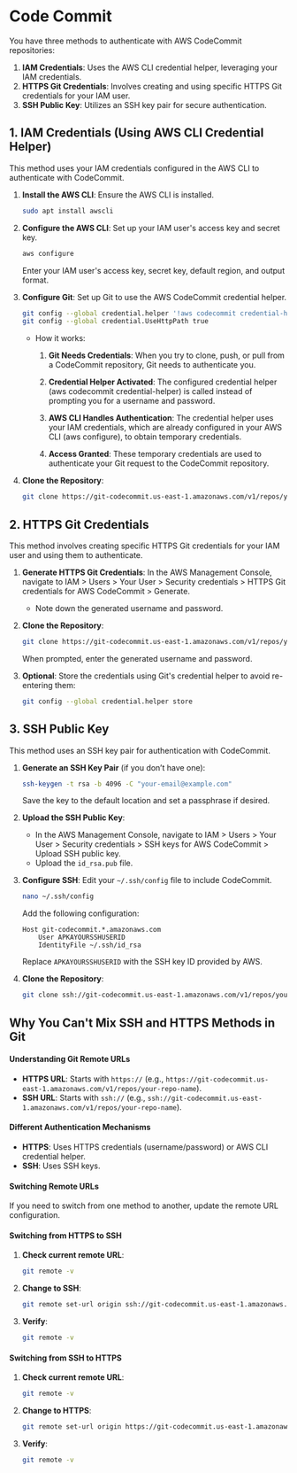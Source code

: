 # Code Commit

You have three methods to authenticate with AWS CodeCommit repositories:

1. **IAM Credentials**: Uses the AWS CLI credential helper, leveraging your IAM credentials.
2. **HTTPS Git Credentials**: Involves creating and using specific HTTPS Git credentials for your IAM user.
3. **SSH Public Key**: Utilizes an SSH key pair for secure authentication.

## 1. IAM Credentials (Using AWS CLI Credential Helper)

This method uses your IAM credentials configured in the AWS CLI to authenticate with CodeCommit.

1. **Install the AWS CLI**: Ensure the AWS CLI is installed.

   ```sh
   sudo apt install awscli
   ```

2. **Configure the AWS CLI**: Set up your IAM user's access key and secret key.

   ```sh
   aws configure
   ```

   Enter your IAM user's access key, secret key, default region, and output format.

3. **Configure Git**: Set up Git to use the AWS CodeCommit credential helper.

   ```sh
   git config --global credential.helper '!aws codecommit credential-helper $@'
   git config --global credential.UseHttpPath true
   ```

    - How it works:
        1. **Git Needs Credentials**: When you try to clone, push, or pull from a CodeCommit repository, Git needs to authenticate you.

        1. **Credential Helper Activated**: The configured credential helper (aws codecommit credential-helper) is called instead of prompting you for a username and password.

        1. **AWS CLI Handles Authentication**: The credential helper uses your IAM credentials, which are already configured in your AWS CLI (aws configure), to obtain temporary credentials.

        1. **Access Granted**: These temporary credentials are used to authenticate your Git request to the CodeCommit repository.

4. **Clone the Repository**:

   ```sh
   git clone https://git-codecommit.us-east-1.amazonaws.com/v1/repos/your-repo-name
   ```

## 2. HTTPS Git Credentials

This method involves creating specific HTTPS Git credentials for your IAM user and using them to authenticate.

1. **Generate HTTPS Git Credentials**: In the AWS Management Console, navigate to IAM > Users > Your User > Security credentials > HTTPS Git credentials for AWS CodeCommit > Generate.
   - Note down the generated username and password.

2. **Clone the Repository**:

   ```sh
   git clone https://git-codecommit.us-east-1.amazonaws.com/v1/repos/your-repo-name
   ```

   When prompted, enter the generated username and password.

3. **Optional**: Store the credentials using Git's credential helper to avoid re-entering them:

   ```sh
   git config --global credential.helper store
   ```

## 3. SSH Public Key

This method uses an SSH key pair for authentication with CodeCommit.

1. **Generate an SSH Key Pair** (if you don’t have one):

   ```sh
   ssh-keygen -t rsa -b 4096 -C "your-email@example.com"
   ```

   Save the key to the default location and set a passphrase if desired.

2. **Upload the SSH Public Key**:
   - In the AWS Management Console, navigate to IAM > Users > Your User > Security credentials > SSH keys for AWS CodeCommit > Upload SSH public key.
   - Upload the `id_rsa.pub` file.

3. **Configure SSH**: Edit your `~/.ssh/config` file to include CodeCommit.

   ```sh
   nano ~/.ssh/config
   ```

   Add the following configuration:

   ```plaintext
   Host git-codecommit.*.amazonaws.com
       User APKAYOURSSHUSERID
       IdentityFile ~/.ssh/id_rsa
   ```

   Replace `APKAYOURSSHUSERID` with the SSH key ID provided by AWS.

4. **Clone the Repository**:

   ```sh
   git clone ssh://git-codecommit.us-east-1.amazonaws.com/v1/repos/your-repo-name
   ```

## Why You Can't Mix SSH and HTTPS Methods in Git

#### Understanding Git Remote URLs

- **HTTPS URL**: Starts with `https://` (e.g., `https://git-codecommit.us-east-1.amazonaws.com/v1/repos/your-repo-name`).
- **SSH URL**: Starts with `ssh://` (e.g., `ssh://git-codecommit.us-east-1.amazonaws.com/v1/repos/your-repo-name`).

#### Different Authentication Mechanisms

- **HTTPS**: Uses HTTPS credentials (username/password) or AWS CLI credential helper.
- **SSH**: Uses SSH keys.

#### Switching Remote URLs

If you need to switch from one method to another, update the remote URL configuration.

#### Switching from HTTPS to SSH

1. **Check current remote URL**:

   ```sh
   git remote -v
   ```

2. **Change to SSH**:

   ```sh
   git remote set-url origin ssh://git-codecommit.us-east-1.amazonaws.com/v1/repos/your-repo-name
   ```

3. **Verify**:

   ```sh
   git remote -v
   ```

#### Switching from SSH to HTTPS

1. **Check current remote URL**:

   ```sh
   git remote -v
   ```

2. **Change to HTTPS**:

   ```sh
   git remote set-url origin https://git-codecommit.us-east-1.amazonaws.com/v1/repos/your-repo-name
   ```

3. **Verify**:

   ```sh
   git remote -v
   ```
